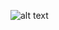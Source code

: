 ![alt text](https://github.com/peter-clark/nonlinear-dynamics-sfi/2-Maps-II/blob/bifurcation_lyapunov.png?raw=true)